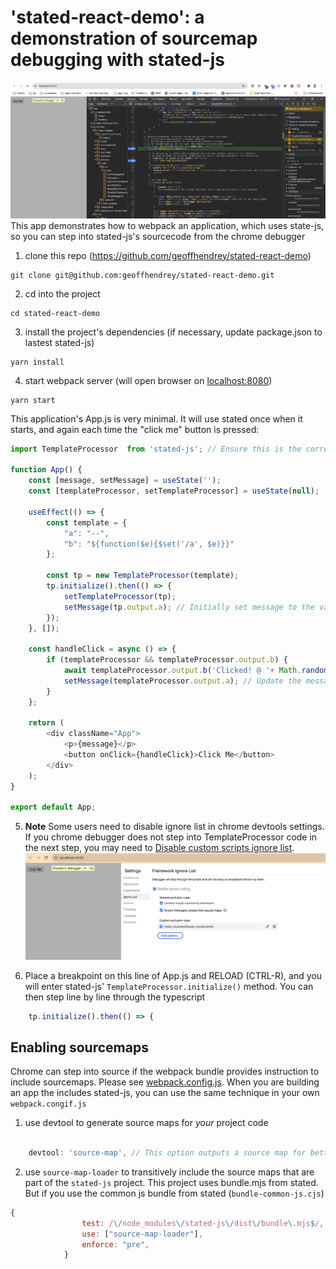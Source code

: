 # 'stated-react-demo': a demonstration of sourcemap debugging with stated-js
![debugging](https://raw.githubusercontent.com/geoffhendrey/jsonataplay/main/debug-stated-screenshot.png)
This app demonstrates how to webpack an application, which uses state-js, so you can step into stated-js's sourcecode from the chrome debugger

1. clone this repo (https://github.com/geoffhendrey/stated-react-demo)
```shell
git clone git@github.com:geoffhendrey/stated-react-demo.git
```
2. cd into the project
```shell
cd stated-react-demo
````
3. install the project's dependencies (if necessary, update package.json to lastest stated-js)
```shell
yarn install
```
4. start webpack server (will open browser on [localhost:8080](localhost:8080))
```shell 
yarn start
```

This application's App.js is very minimal. It will use stated once when it starts, and again
each time the "click me" button is pressed: 

```js
import TemplateProcessor  from 'stated-js'; // Ensure this is the correct import

function App() {
    const [message, setMessage] = useState('');
    const [templateProcessor, setTemplateProcessor] = useState(null);

    useEffect(() => {
        const template = {
            "a": "--",
            "b": "${function($e){$set('/a', $e)}}"
        };

        const tp = new TemplateProcessor(template);
        tp.initialize().then(() => {
            setTemplateProcessor(tp);
            setMessage(tp.output.a); // Initially set message to the value of 'a'
        });
    }, []);

    const handleClick = async () => {
        if (templateProcessor && templateProcessor.output.b) {
            await templateProcessor.output.b('Clicked! @ '+ Math.random());
            setMessage(templateProcessor.output.a); // Update the message after 'b' has updated 'a'
        }
    };

    return (
        <div className="App">
            <p>{message}</p>
            <button onClick={handleClick}>Click Me</button>
        </div>
    );
}

export default App;
```

5. **Note** Some users need to disable ignore list in chrome devtools settings. If you chrome debugger does not step into TemplateProcessor code in the next step, you may need to [Disable custom scripts ignore list](https://developer.chrome.com/docs/devtools/settings/ignore-list#custom-ignore-pattern).
![Disable custom scripts ignore list](https://raw.githubusercontent.com/zhirafovod/shtuff/main/images/disable-custom-scripts-ignore-list.jpg)

6. Place a breakpoint on this line of App.js and RELOAD (CTRL-R), and you will enter stated-js'
`TemplateProcessor.initialize()` method. You can then step line by line through the typescript
```js
    tp.initialize().then(() => {
```
## Enabling sourcemaps
Chrome can step into source if the webpack bundle provides instruction to include sourcemaps. Please see
[webpack.config.js](https://github.com/geoffhendrey/stated-react-demo/blob/main/webpack.config.js). When 
you are building an app the includes stated-js, you can use the same technique in your
own `webpack.congif.js`
1. use devtool to generate source maps for *your* project code
```js
   
    devtool: 'source-map', // This option outputs a source map for better debugging
   ```
2.  use `source-map-loader` to transitively include the source maps that are part of the `stated-js` project.
This project uses bundle.mjs from stated. But if you use the common js bundle from stated (`bundle-common-js.cjs`) 
```js
{
                test: /\/node_modules\/stated-js\/dist\/bundle\.mjs$/,
                use: ["source-map-loader"],
                enforce: "pre",
            }
```   

